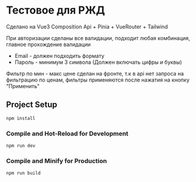 # Тестовое для РЖД

Сделано на Vue3 Composition Api + Pinia + VueRouter + Tailwind

При авторизации сделаны все валидации, подходит любая комбинация, главное прохождение валидации
* Email - должен подходить формату
* Пароль - минимум 3 символа (Должен включать цифры и буквы)

Фильтр по мин - макс цене сделан на фронте, т.к в api нет запроса на фильтрацию по ценам, фильтры применяются после нажатия на кнопку "Применить"

## Project Setup

```sh
npm install
```

### Compile and Hot-Reload for Development

```sh
npm run dev
```

### Compile and Minify for Production

```sh
npm run build
```